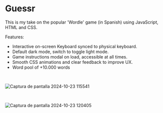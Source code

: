 # Guessr
This is my take on the popular 'Wordle' game (in Spanish) using JavaScript, HTML and CSS. 

Features:

- Interactive on-screen Keyboard synced to physical keyboard.
- Default dark mode, switch to toggle light mode.
- Game instructions modal on load, accessible at all times.
- Smooth CSS animations and clear feedback to improve UX.
- Word pool of +10.000 words

</br>

![Captura de pantalla 2024-10-23 115541](https://github.com/user-attachments/assets/957bf3e2-a79c-4564-aa68-a2d22c28451c)

</br>

![Captura de pantalla 2024-10-23 120405](https://github.com/user-attachments/assets/52cfaf05-8bc3-49c2-aba0-a309789a05b9)
